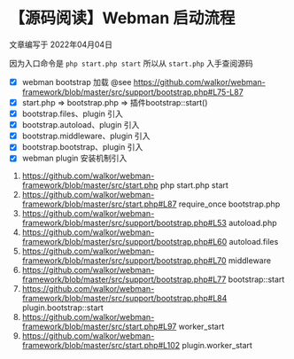 # 【源码阅读】Webman 启动流程

文章编写于 2022年04月04日

因为入口命令是 `php start.php start` 所以从 `start.php` 入手查阅源码

- [x] webman bootstrap 加载 @see https://github.com/walkor/webman-framework/blob/master/src/support/bootstrap.php#L75-L87
- [x] start.php => bootstrap.php => 插件bootstrap::start()
- [x] bootstrap.files、plugin 引入
- [x] bootstrap.autoload、plugin 引入
- [x] bootstrap.middleware、plugin 引入
- [x] bootstrap.bootstrap、plugin 引入
- [x] webman plugin 安装机制引入

1. https://github.com/walkor/webman-framework/blob/master/src/start.php php start.php start
2. https://github.com/walkor/webman-framework/blob/master/src/start.php#L87 require_once bootstrap.php
3. https://github.com/walkor/webman-framework/blob/master/src/support/bootstrap.php#L53 autoload.php
4. https://github.com/walkor/webman-framework/blob/master/src/support/bootstrap.php#L60 autoload.files
5. https://github.com/walkor/webman-framework/blob/master/src/support/bootstrap.php#L70 middleware
6. https://github.com/walkor/webman-framework/blob/master/src/support/bootstrap.php#L77 bootstrap::start
7. https://github.com/walkor/webman-framework/blob/master/src/support/bootstrap.php#L84 plugin.bootstrap::start
8. https://github.com/walkor/webman-framework/blob/master/src/start.php#L97 worker_start
9. https://github.com/walkor/webman-framework/blob/master/src/start.php#L102 plugin.worker_start